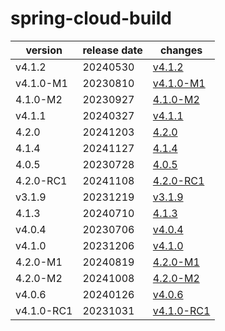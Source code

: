 # spring-cloud-build	


|version|release date|changes|
|---|---|---|
|v4.1.2|20240530|[v4.1.2](./v4.1.2-20240530.md)|
|v4.1.0-M1|20230810|[v4.1.0-M1](./v4.1.0-M1-20230810.md)|
|4.1.0-M2|20230927|[4.1.0-M2](./4.1.0-M2-20230927.md)|
|v4.1.1|20240327|[v4.1.1](./v4.1.1-20240327.md)|
|4.2.0|20241203|[4.2.0](./4.2.0-20241203.md)|
|4.1.4|20241127|[4.1.4](./4.1.4-20241127.md)|
|4.0.5|20230728|[4.0.5](./4.0.5-20230728.md)|
|4.2.0-RC1|20241108|[4.2.0-RC1](./4.2.0-RC1-20241108.md)|
|v3.1.9|20231219|[v3.1.9](./v3.1.9-20231219.md)|
|4.1.3|20240710|[4.1.3](./4.1.3-20240710.md)|
|v4.0.4|20230706|[v4.0.4](./v4.0.4-20230706.md)|
|v4.1.0|20231206|[v4.1.0](./v4.1.0-20231206.md)|
|4.2.0-M1|20240819|[4.2.0-M1](./4.2.0-M1-20240819.md)|
|4.2.0-M2|20241008|[4.2.0-M2](./4.2.0-M2-20241008.md)|
|v4.0.6|20240126|[v4.0.6](./v4.0.6-20240126.md)|
|v4.1.0-RC1|20231031|[v4.1.0-RC1](./v4.1.0-RC1-20231031.md)|
